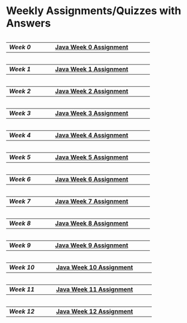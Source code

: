 # Weekly Assignments/Quizzes with Answers

<table align="left">
    <tr>
        <td><b><i>Week 0</i></b></td> <td width="300" align="center"><a href="https://github.com/guru-shreyansh/NPTEL-Programming-in-Java/blob/main/2020-July-Semester/Assignments-with-Solutions/Programming-in-Java--Unit02-Week_0_Assignment%3D0.pdf"><b>Java Week 0 Assignment</b></a></td>
    </tr>
</table>
<br>
<table align="right">
    <tr>
        <td><b><i>Week 1</i></b></td> <td width="300" align="center"><a href="https://github.com/guru-shreyansh/NPTEL-Programming-in-Java/blob/main/2020-July-Semester/Assignments-with-Solutions/Programming-in-Java--Unit03-Week_1_Assignment%3D1.pdf"><b>Java Week 1 Assignment</b></a></td>
    </tr>
</table>
<br>

<table align="left">
    <tr>
        <td><b><i>Week 2</i></b></td> <td width="300" align="center"><a href="https://github.com/guru-shreyansh/NPTEL-Programming-in-Java/blob/main/2020-July-Semester/Assignments-with-Solutions/Programming-in-Java--Unit04-Week_2_Assignment%3D2.pdf"><b>Java Week 2 Assignment</b></a></td>
    </tr>
</table>
<br>
<table align="right">
    <tr>
        <td><b><i>Week 3</i></b></td> <td width="300" align="center"><a href="https://github.com/guru-shreyansh/NPTEL-Programming-in-Java/blob/main/2020-July-Semester/Assignments-with-Solutions/Programming-in-Java--Unit05-Week_3_Assignment%3D3.pdf"><b>Java Week 3 Assignment</b></a></td>
    </tr>
</table>
<br>

<table align="left">
    <tr>
        <td><b><i>Week 4</i></b></td> <td width="300" align="center"><a href="https://github.com/guru-shreyansh/NPTEL-Programming-in-Java/blob/main/2020-July-Semester/Assignments-with-Solutions/Programming-in-Java--Unit06-Week_4_Assignment%3D4.pdf"><b>Java Week 4 Assignment</b></a></td>
    </tr>
</table>
<br>
<table align="right">
    <tr>
        <td><b><i>Week 5</i></b></td> <td width="300" align="center"><a href="https://github.com/guru-shreyansh/NPTEL-Programming-in-Java/blob/main/2020-July-Semester/Assignments-with-Solutions/Programming-in-Java--Unit07-Week_5_Assignment%3D5.pdf"><b>Java Week 5 Assignment</b></a></td>
    </tr>
</table>
<br>

<table align="left">
    <tr>
        <td><b><i>Week 6</i></b></td> <td width="300" align="center"><a href="https://github.com/guru-shreyansh/NPTEL-Programming-in-Java/blob/main/2020-July-Semester/Assignments-with-Solutions/Programming-in-Java--Unit08-Week_6_Assignment%3D6.pdf"><b>Java Week 6 Assignment</b></a></td>
    </tr>
</table>
<br>
<table align="right">
    <tr>
        <td><b><i>Week 7</i></b></td> <td width="300" align="center"><a href="https://github.com/guru-shreyansh/NPTEL-Programming-in-Java/blob/main/2020-July-Semester/Assignments-with-Solutions/Programming-in-Java--Unit09-Week_7_Assignment%3D7.pdf"><b>Java Week 7 Assignment</b></a></td>
    </tr>
</table>
<br>

<table align="left">
    <tr>
        <td><b><i>Week 8</i></b></td> <td width="300" align="center"><a href="https://github.com/guru-shreyansh/NPTEL-Programming-in-Java/blob/main/2020-July-Semester/Assignments-with-Solutions/Programming-in-Java--Unit10-Week_8_Assignment%3D8.pdf"><b>Java Week 8 Assignment</b></a></td>
    </tr>
</table>
<br>
<table align="right">
    <tr>
        <td><b><i>Week 9</i></b></td> <td width="300" align="center"><a href="https://github.com/guru-shreyansh/NPTEL-Programming-in-Java/blob/main/2020-July-Semester/Assignments-with-Solutions/Programming-in-Java--Unit11-Week_9_Assignment%3D9.pdf"><b>Java Week 9 Assignment</b></a></td>
    </tr>
</table>
<br>

<table align="left">
    <tr>
        <td><b><i>Week 10</i></b></td> <td width="295" align="center"><a href="https://github.com/guru-shreyansh/NPTEL-Programming-in-Java/blob/main/2020-July-Semester/Assignments-with-Solutions/Programming-in-Java--Unit12-Week_10_Assignment%3D10.pdf"><b>Java Week 10 Assignment</b></a></td>
    </tr>
</table>
<br>
<table align="right">
    <tr>
        <td><b><i>Week 11</i></b></td> <td width="295" align="center"><a href="https://github.com/guru-shreyansh/NPTEL-Programming-in-Java/blob/main/2020-July-Semester/Assignments-with-Solutions/Programming-in-Java--Unit13-Week_11_Assignment%3D11.pdf"><b>Java Week 11 Assignment</b></a></td>
    </tr>
</table>
<br>

<table align="left">
    <tr>
        <td><b><i>Week 12</i></b></td> <td width="295" align="center"><a href="https://github.com/guru-shreyansh/NPTEL-Programming-in-Java/blob/main/2020-July-Semester/Assignments-with-Solutions/Programming-in-Java--Unit14-Week_12_Assignment%3D12.pdf"><b>Java Week 12 Assignment</b></a></td>
    </tr>
</table>
<br>
